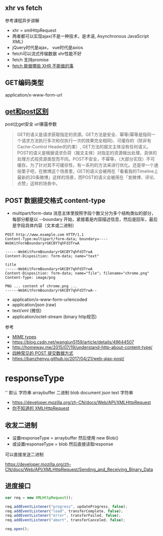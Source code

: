 ## xhr vs fetch
参考课程异步讲解
- xhr = xmlHttpRequest
- 两者都可以实现ajax(不是一种技术，是术语, Asynchronous JavaScript XML)
- jQuery时代是ajax， vue时代是axios
- fetch可以流式传输数据 xhr性能不好
- fetch 支持promise
- [fetch 能做哪些 XHR 不能做的事](https://brooch.me/2017/03/10/difference-between-fetch-and-XHR/)

## GET编码类型

application/x-www-form-url

## [get和post区别](https://www.zhihu.com/question/28586791/answer/145424285)

post比get安全 url暴露参数

>GET的语义是请求获取指定的资源。GET方法是安全、幂等(幂等是指同一个请求方法执行多次和仅执行一次的效果完全相同)、可缓存的（除非有 Cache-Control Header的约束）, GET方法的报文主体没有任何语义。POST的语义是根据请求负荷（报文主体）对指定的资源做出处理，具体的处理方式视资源类型而不同。POST不安全，不幂等，（大部分实现）不可缓存。为了针对其不可缓存性，有一系列的方法来进行优化。还是举一个通俗栗子吧，在微博这个场景里，GET的语义会被用在「看看我的Timeline上最新的20条微博」这样的场景，而POST的语义会被用在「发微博、评论、点赞」这样的场景中。

## POST 数据提交格式 content-type

- multipart/form-data 消息主体里按照字段个数又分为多个结构类似的部分，每部分都是以 --boundary 开始，紧接着是内容描述信息，然后是回车，最后是字段具体内容（文本或二进制）

```text
POST http://www.example.com HTTP/1.1
Content-Type:multipart/form-data; boundary=----WebKitFormBoundaryrGKCBY7qhFd3TrwA

------WebKitFormBoundaryrGKCBY7qhFd3TrwA
Content-Disposition: form-data; name="text"

title
------WebKitFormBoundaryrGKCBY7qhFd3TrwA
Content-Disposition: form-data; name="file"; filename="chrome.png"
Content-Type: image/png

PNG ... content of chrome.png ...
------WebKitFormBoundaryrGKCBY7qhFd3TrwA--
```

- application/x-www-form-urlencoded
- application/json (raw)
- text/xml (微信)
- application/octet-stream (binary http规范)

参考

- [MIME types](https://developer.mozilla.org/zh-CN/docs/Web/HTTP/Basics_of_HTTP/MIME_types)
- <https://blog.csdn.net/wangjun5159/article/details/49644507>
- <http://homeway.me/2015/07/19/understand-http-about-content-type/>
- [四种常见的 POST 提交数据方式](https://imququ.com/post/four-ways-to-post-data-in-http.html)
- <https://banzhenyu.github.io/2017/04/21/web-ajax-post/>

# responseType

'' 默认 字符串
arraybuffer 二进制
blob
document
json
text 字符串

- <https://developer.mozilla.org/zh-CN/docs/Web/API/XMLHttpRequest>
- [你不知道的 XMLHttpRequest](https://segmentfault.com/a/1190000008950789)

## 收发二进制

- 设置responseType = arraybuffer 然后使用 new Blob()
- 或设置responseType = blob 然后直接读取response

可以直接发送二进制

<https://developer.mozilla.org/zh-CN/docs/Web/API/XMLHttpRequest/Sending_and_Receiving_Binary_Data>

## 进度接口

```javascript
var req = new XMLHttpRequest();

req.addEventListener("progress", updateProgress, false);
req.addEventListener("load", transferComplete, false);
req.addEventListener("error", transferFailed, false);
req.addEventListener("abort", transferCanceled, false);

req.open();
```
